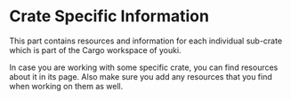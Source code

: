 # Crate Specific Information

This part contains resources and information for each individual sub-crate which is part of the Cargo workspace of youki.

In case you are working with some specific crate, you can find resources about it in its page. Also make sure you add any resources that you find when working on them as well.
